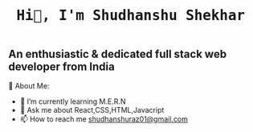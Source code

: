   ####  <div align="center"><pre> <h1>  Hi👋, I'm Shudhanshu Shekhar </h1></pre> </div>
 
   

     

##     An enthusiastic & dedicated full stack web developer from India


💫 About Me:
- 🌱  I’m currently learning M.E.R.N
- 💬  Ask me about React,CSS,HTML,Javacript
- 📫 How to reach me shudhanshuraz01@gmail.com

